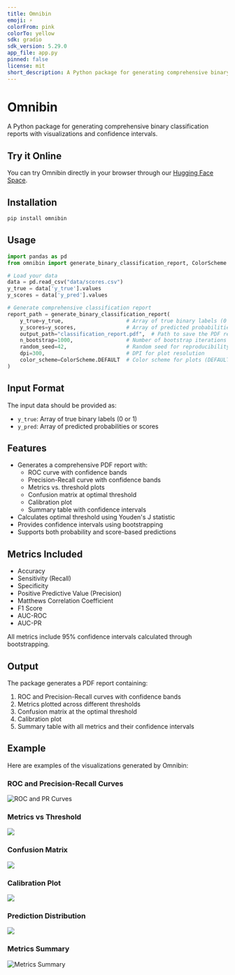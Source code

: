 ```yaml
---
title: Omnibin
emoji: ⚡
colorFrom: pink
colorTo: yellow
sdk: gradio
sdk_version: 5.29.0
app_file: app.py
pinned: false
license: mit
short_description: A Python package for generating comprehensive binary classification report.
---
```


# Omnibin

A Python package for generating comprehensive binary classification reports with visualizations and confidence intervals.

## Try it Online

You can try Omnibin directly in your browser through our [Hugging Face Space](https://felipekitamura-omnibin.hf.space).

## Installation

```bash
pip install omnibin
```

## Usage

```python
import pandas as pd
from omnibin import generate_binary_classification_report, ColorScheme

# Load your data
data = pd.read_csv("data/scores.csv")
y_true = data['y_true'].values
y_scores = data['y_pred'].values

# Generate comprehensive classification report
report_path = generate_binary_classification_report(
    y_true=y_true,                    # Array of true binary labels (0 or 1)
    y_scores=y_scores,                # Array of predicted probabilities or scores
    output_path="classification_report.pdf",  # Path to save the PDF report
    n_bootstrap=1000,                 # Number of bootstrap iterations for confidence intervals
    random_seed=42,                   # Random seed for reproducibility
    dpi=300,                          # DPI for plot resolution
    color_scheme=ColorScheme.DEFAULT  # Color scheme for plots (DEFAULT, MONOCHROME, or VIBRANT)
)
```

## Input Format

The input data should be provided as:
- `y_true`: Array of true binary labels (0 or 1)
- `y_pred`: Array of predicted probabilities or scores

## Features

- Generates a comprehensive PDF report with:
  - ROC curve with confidence bands
  - Precision-Recall curve with confidence bands
  - Metrics vs. threshold plots
  - Confusion matrix at optimal threshold
  - Calibration plot
  - Summary table with confidence intervals
- Calculates optimal threshold using Youden's J statistic
- Provides confidence intervals using bootstrapping
- Supports both probability and score-based predictions

## Metrics Included

- Accuracy
- Sensitivity (Recall)
- Specificity
- Positive Predictive Value (Precision)
- Matthews Correlation Coefficient
- F1 Score
- AUC-ROC
- AUC-PR

All metrics include 95% confidence intervals calculated through bootstrapping.

## Output

The package generates a PDF report containing:
1. ROC and Precision-Recall curves with confidence bands
2. Metrics plotted across different thresholds
3. Confusion matrix at the optimal threshold
4. Calibration plot
5. Summary table with all metrics and their confidence intervals 

## Example

Here are examples of the visualizations generated by Omnibin:

### ROC and Precision-Recall Curves
![ROC and PR Curves](results/plots/roc_pr.png)

### Metrics vs Threshold
<img src="results/plots/metrics_threshold.png">

### Confusion Matrix
<img src="results/plots/confusion_matrix.png">

### Calibration Plot
<img src="results/plots/calibration.png">

### Prediction Distribution
<img src="results/plots/prediction_distribution.png">

### Metrics Summary
![Metrics Summary](results/plots/metrics_summary.png) 